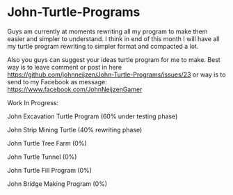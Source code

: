 John-Turtle-Programs
====================
Guys am currently at moments rewriting all my program to make them easier and simpler to understand. I think in end of this month I will have all my turtle program rewriting to simpler format and compacted a lot. 

Also you guys can suggest your ideas turtle program for me to make.
Best way is to leave comment or post in here https://github.com/johnneijzen/John-Turtle-Programs/issues/23 or way is to send to my Facebook as message: https://www.facebook.com/JohnNeijzenGamer 

Work In Progress:

John Excavation Turtle Program (60% under testing phase)

John Strip Mining Turtle (40% rewriting phase)

John Turtle Tree Farm (0%)

John Turtle Tunnel (0%)

John Turtle Fill Program (0%)

John Bridge Making Program (0%)
